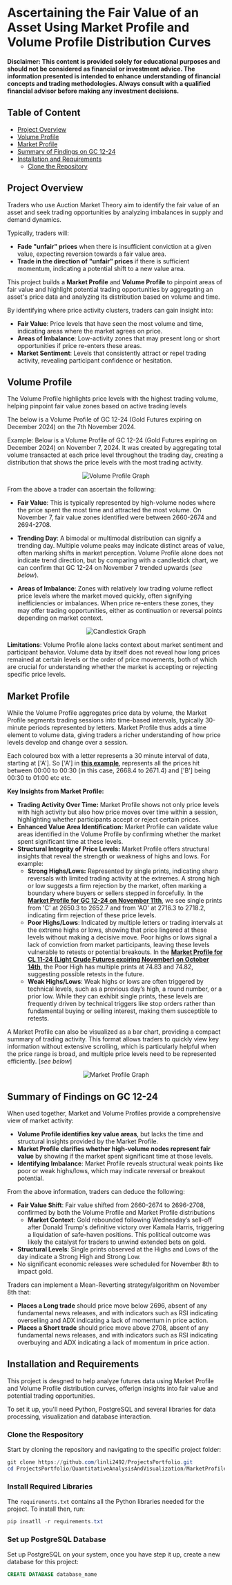 # Ascertaining the Fair Value of an Asset Using Market Profile and Volume Profile Distribution Curves

**Disclaimer: This content is provided solely for educational purposes and should not be considered as financial or investment advice. The information presented is intended to enhance understanding of financial concepts and trading methodologies. Always consult with a qualified financial advisor before making any investment decisions.**

## Table of Content
- [Project Overview](#project-overview)
- [Volume Profile](#volume-profile)
- [Market Profile](#market-profile)
- [Summary of Findings on GC 12-24](#summary-of-findings-on-gc-12-24)
- [Installation and Requirements](#installation-and-requirements)
  - [Clone the Repository](#clone-the-repository)

## Project Overview
Traders who use Auction Market Theory aim to identify the fair value of an asset and seek trading opportunities by analyzing imbalances in supply and demand dynamics.

Typically, traders will:
- **Fade "unfair" prices** when there is insufficient conviction at a given value, expecting reversion towards a fair value area.
- **Trade in the direction of "unfair" prices** if there is sufficient momentum, indicating a potential shift to a new value area.

This project builds a **Market Profile** and **Volume Profile** to pinpoint areas of fair value and highlight potential trading opportunities by aggregating an asset's price data and analyzing its distribution based on volume and time. 

By identifying where price activity clusters, traders can gain insight into: 
- **Fair Value**: Price levels that have seen the most volume and time, indicating areas where the market agrees on price.  
- **Areas of Imbalance**: Low-activity zones that may present long or short opportunities if price re-enters these areas. 
- **Market Sentiment**: Levels that consistently attract or repel trading activity, revealing participant confidence or hesitation. 

## Volume Profile

The Volume Profile highlights price levels with the highest trading volume, helping pinpoint fair value zones based on active trading levels

The below is a Volume Profile of GC 12-24 (Gold Futures expiring on December 2024) on the 7th November 2024. 

Example: Below is a Volume Profile of GC 12-24 (Gold Futures expiring on December 2024) on November 7, 2024. It was created by aggregating total volume transacted at each price level throughout the trading day, creating a distribution that shows the price levels with the most trading activity.

<p align="center">
  <img src="/QuantitativeAnalysisAndVisualization/MarketProfileVolumeProfile/images/VolumeProfile.png" alt="Volume Profile Graph">
</p>

From the above a trader can ascertain the following: 

- **Fair Value**: This is typically represented by high-volume nodes where the price spent the most time and attracted the most volume. On November 7, fair value zones identified were between 2660-2674 and 2694-2708.
    
- **Trending Day**: A bimodal or multimodal distribution can signify a trending day. Multiple volume peaks may indicate distinct areas of value, often marking shifts in market perception. Volume Profile alone does not indicate trend direction, but by comparing with a candlestick chart, we can confirm that GC 12-24 on November 7 trended upwards (*see below*).
  
- **Areas of Imbalance**: Zones with relatively low trading volume reflect price levels where the market moved quickly, often signifying inefficiencies or imbalances. When price re-enters these zones, they may offer trading opportunities, either as continuation or reversal points depending on market context.

<p align="center">
  <img src="/QuantitativeAnalysisAndVisualization/MarketProfileVolumeProfile/images/Candlestick.png" alt="Candlestick Graph">
</p>

**Limitations**: Volume Profile alone lacks context about market sentiment and participant behavior. Volume data by itself does not reveal how long prices remained at certain levels or the order of price movements, both of which are crucial for understanding whether the market is accepting or rejecting specific price levels.

## Market Profile

While the Volume Profile aggregates price data by volume, the Market Profile segments trading sessions into time-based intervals, typically 30-minute periods represented by letters. Market Profile thus adds a time element to volume data, giving traders a richer understanding of how price levels develop and change over a session.

Each coloured box with a letter represents a 30 minute interval of data, starting at ['A']. So ['A'] in [**this example**](https://github.com/linli2492/ProjectsPortfolio/tree/main/QuantitativeAnalysisAndVisualization/MarketProfileVolumeProfile/images/MarketProfileTPO.png), represents all the prices hit between 00:00 to 00:30 (in this case, 2668.4 to 2671.4) and ['B'] being 00:30 to 01:00 etc etc. 

**Key Insights from Market Profile:**
- **Trading Activity Over Time:** Market Profile shows not only price levels with high activity but also how price moves over time within a session, highlighting whether participants accept or reject certain prices.
- **Enhanced Value Area Identification:** Market Profile can validate value areas identified in the Volume Profile by confirming whether the market spent significant time at these levels.
- **Structural Integrity of Price Levels:** Market Profile offers structural insights that reveal the strength or weakness of highs and lows. For example:
  - **Strong Highs/Lows:** Represented by single prints, indicating sharp reversals with limited trading activity at the extremes. A strong high or low suggests a firm rejection by the market, often marking a boundary where buyers or sellers stepped in forcefully. In the [**Market Profile for GC 12-24 on November 11th**](https://github.com/linli2492/ProjectsPortfolio/tree/main/QuantitativeAnalysisAndVisualization/MarketProfileVolumeProfile/images/MarketProfileTPO.png), we see single prints from 'C' at 2650.3 to 2652.7 and from 'AO' at 2716.3 to 2718.2, indicating firm rejection of these price levels.
  - **Poor Highs/Lows**: Indicated by multiple letters or trading intervals at the extreme highs or lows, showing that price lingered at these levels without making a decisive move. Poor highs or lows signal a lack of conviction from market participants, leaving these levels vulnerable to retests or potential breakouts. In the [**Market Profile for CL 11-24 (Light Crude Futures expiring November) on October 14th**](https://github.com/linli2492/ProjectsPortfolio/tree/main/QuantitativeAnalysisAndVisualization/MarketProfileVolumeProfile/images/MarketProfileTPOCL11-24.png), the Poor High has multiple prints at 74.83 and 74.82, suggesting possible retests in the future.
  - **Weak Highs/Lows**: Weak highs or lows are often triggered by technical levels, such as a previous day’s high, a round number, or a prior low. While they can exhibit single prints, these levels are frequently driven by technical triggers like stop orders rather than fundamental buying or selling interest, making them susceptible to retests.

A Market Profile can also be visualized as a bar chart, providing a compact summary of trading activity. This format allows traders to quickly view key information without extensive scrolling, which is particularly helpful when the price range is broad, and multiple price levels need to be represented efficiently. [*see below*]

<p align="center">
  <img src="/QuantitativeAnalysisAndVisualization/MarketProfileVolumeProfile/images/MarketProfile.png" alt="Market Profile Graph">
</p>

## Summary of Findings on GC 12-24

When used together, Market and Volume Profiles provide a comprehensive view of market activity:
- **Volume Profile identifies key value areas**, but lacks the time and structural insights provided by the Market Profile.
- **Market Profile clarifies whether high-volume nodes represent fair value** by showing if the market spent significant time at those levels.
- **Identifying Imbalance**: Market Profile reveals structural weak points like poor or weak highs/lows, which may indicate reversal or breakout potential.

From the above information, traders can deduce the following: 
- **Fair Value Shift**: Fair value shifted from 2660-2674 to 2696-2708, confirmed by both the Volume Profile and Market Profile distributions
  - **Market Context**: Gold rebounded following Wednesday’s sell-off after Donald Trump's definitive victory over Kamala Harris, triggering a liquidation of safe-haven positions. This political outcome was likely the catalyst for traders to unwind extended bets on gold.
- **Structural Levels**: Single prints observed at the Highs and Lows of the day indicate a Strong High and Strong Low.
- No significant economic releases were scheduled for November 8th to impact gold.

Traders can implement a Mean-Reverting strategy/algorithm on November 8th that:
- **Places a Long trade** should price move below 2696, absent of any fundamental news releases, and with indicators such as RSI indicating overselling and ADX indicating a lack of momentum in price action.
- **Places a Short trade** should price move above 2708, absent of any fundamental news releases, and with indicators such as RSI indicating overbuying and ADX indicating a lack of momentum in price action.

## Installation and Requirements

This project is desgned to help analyze futures data using Market Profile and Volume Profile distribution curves, offerign insights into fair value and potential trading opportunities. 

To set it up, you'll need Python, PostgreSQL and several libraries for data processing, visualization and database interaction. 

### Clone the Respository
Start by cloning the repository and navigating to the specific project folder:
```powershell
git clone https://github.com/linli2492/ProjectsPortfolio.git
cd ProjectsPortfolio/QuantitativeAnalysisAndVisualization/MarketProfileVolumeProfile
```

### Install Required Libraries
The ```requirements.txt``` contains all the Python libraries needed for the project. To install then, run: 

```powershell
pip insatll -r requirements.txt
```

### Set up PostgreSQL Database

Set up PostgreSQL on your system, once you have step it up, create a new database for this project:
```sql
CREATE DATABASE database_name
```



